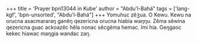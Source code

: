 +++
title = 'Prayer bpn13044 in Kube'
author = "Abdu'l-Bahá"
tags = ['lang-kgf', 'bpn-unsorted', "Abdu'l-Bahá"]
+++
Yomuhuc zêʒua.  O Kewu.  Kewu na orucna asacmararaŋ ganêŋ qezericna orucna hiabia waŋŋu.  Zêma sêwina qezericna guac ackoazêc hêla nonac sêcgêma hemac.  Imi hia.  Geŋgaoc kekec hiawac maŋgia wandac zaŋ.
